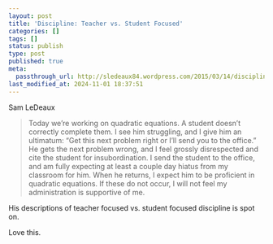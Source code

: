 ```yaml
---
layout: post
title: 'Discipline: Teacher vs. Student Focused'
categories: []
tags: []
status: publish
type: post
published: true
meta:
  passthrough_url: http://sledeaux84.wordpress.com/2015/03/14/discipline-teacher-focused-vs-student-focused-2/
last_modified_at: 2024-11-01 18:37:51
---
```


Sam LeDeaux


>Today we’re working on quadratic equations. A student doesn’t correctly complete them. I see him struggling, and I give him an ultimatum: “Get this next problem right or I’ll send you to the office.” He gets the next problem wrong, and I feel grossly disrespected and cite the student for insubordination. I send the student to the office, and am fully expecting at least a couple day hiatus from my classroom for him. When he returns, I expect him to be proficient in quadratic equations. If these do not occur, I will not feel my administration is supportive of me.



His descriptions of teacher focused vs. student focused discipline is spot on.


Love this.
